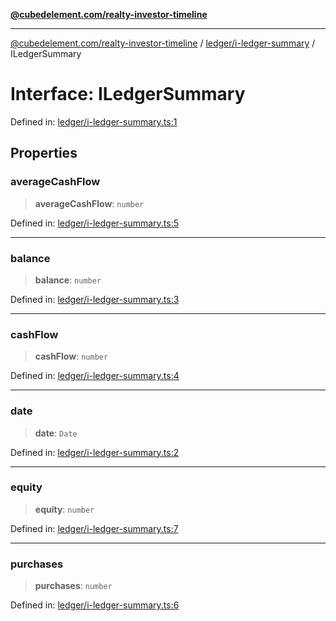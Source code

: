 [**@cubedelement.com/realty-investor-timeline**](../../../index.md)

---

[@cubedelement.com/realty-investor-timeline](../../../modules.md) / [ledger/i-ledger-summary](../index.md) / ILedgerSummary

# Interface: ILedgerSummary

Defined in: [ledger/i-ledger-summary.ts:1](https://github.com/kvernon/realty-investor-timeline/blob/806c805529d356deb12c125749ddea89a26850dd/src/ledger/i-ledger-summary.ts#L1)

## Properties

### averageCashFlow

> **averageCashFlow**: `number`

Defined in: [ledger/i-ledger-summary.ts:5](https://github.com/kvernon/realty-investor-timeline/blob/806c805529d356deb12c125749ddea89a26850dd/src/ledger/i-ledger-summary.ts#L5)

---

### balance

> **balance**: `number`

Defined in: [ledger/i-ledger-summary.ts:3](https://github.com/kvernon/realty-investor-timeline/blob/806c805529d356deb12c125749ddea89a26850dd/src/ledger/i-ledger-summary.ts#L3)

---

### cashFlow

> **cashFlow**: `number`

Defined in: [ledger/i-ledger-summary.ts:4](https://github.com/kvernon/realty-investor-timeline/blob/806c805529d356deb12c125749ddea89a26850dd/src/ledger/i-ledger-summary.ts#L4)

---

### date

> **date**: `Date`

Defined in: [ledger/i-ledger-summary.ts:2](https://github.com/kvernon/realty-investor-timeline/blob/806c805529d356deb12c125749ddea89a26850dd/src/ledger/i-ledger-summary.ts#L2)

---

### equity

> **equity**: `number`

Defined in: [ledger/i-ledger-summary.ts:7](https://github.com/kvernon/realty-investor-timeline/blob/806c805529d356deb12c125749ddea89a26850dd/src/ledger/i-ledger-summary.ts#L7)

---

### purchases

> **purchases**: `number`

Defined in: [ledger/i-ledger-summary.ts:6](https://github.com/kvernon/realty-investor-timeline/blob/806c805529d356deb12c125749ddea89a26850dd/src/ledger/i-ledger-summary.ts#L6)
